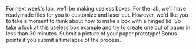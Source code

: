 For next week's lab, we'll be making useless boxes. For the lab, we'll have readymade files for you to customize and laser cut. However, we'd like you to take a moment to think about how to make a box with a hinged lid. So take a look at this [useless box example](https://makezine.com/projects/the-most-useless-machine/) and try to create one out of paper in less than 30 minutes. Submit a picture of your paper prototype! Bonus points if you submit a timelapse of the process. 


